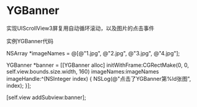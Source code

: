 # YGBanner

实现UIScrollView3屏复用自动循环滚动，以及图片的点击事件

实例YGBanner代码

NSArray *imageNames = @[@"1.jpg", @"2.jpg", @"3.jpg", @"4.jpg"];

YGBanner *banner = [[YGBanner alloc] initWithFrame:CGRectMake(0, 0, self.view.bounds.size.width, 160) imageNames:imageNames 
imageHandle:^(NSInteger index) {
    NSLog(@"点击了YGBanner第%ld张图", index);
}];

[self.view addSubview:banner];
